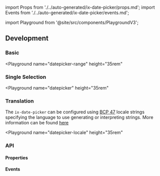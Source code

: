 import Props from './../auto-generated/ix-date-picker/props.md';
import Events from './../auto-generated/ix-date-picker/events.md';

import Playground from '@site/src/components/PlaygroundV3';

## Development

### Basic

<Playground
  name="datepicker-range"
  height="35rem"
  >
</Playground>

### Single Selection

<Playground
  name="datepicker"
  height="35rem"
  >
</Playground>

### Translation

The `ix-date-picker` can be configured using [BCP 47](https://tools.ietf.org/html/rfc5646) locale strings specifying the language to use generating or interpreting strings. More information can be found [here](https://moment.github.io/luxon/#/intl?id=default-locale)

<Playground
  name="datepicker-locale"
  height="35rem"
  >
</Playground>

### API

#### Properties

<Props />

#### Events

<Events />
